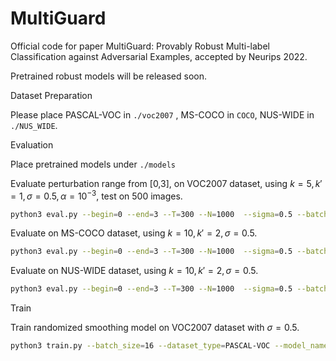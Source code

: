 # MultiGuard

Official code for paper MultiGuard: Provably Robust Multi-label Classification against Adversarial Examples, accepted by Neurips 2022.

Pretrained robust models will be released soon.

Dataset Preparation

Please place PASCAL-VOC in `./voc2007` , MS-COCO in `COCO`, NUS-WIDE in `./NUS_WIDE`.

Evaluation

Place pretrained models under `./models`

Evaluate perturbation range from [0,3], on VOC2007 dataset, using $k=5,k'=1,\sigma=0.5,\alpha=10^{-3}$, test on 500 images. 

```bash
python3 eval.py --begin=0 --end=3 --T=300 --N=1000  --sigma=0.5 --batch_size=32 --k=5 --k_prime=1 --alpha=0.001 --record=test_voc_result.txt --dataset_type=PASCAL-VOC --model_name=tresnet_xl --model_path=./models/voc_asl_0.5.pth --M=500
```

Evaluate on MS-COCO dataset, using $k=10,k'=2,\sigma=0.5$. 

```bash
python3 eval.py --begin=0 --end=3 --T=300 --N=1000  --sigma=0.5 --batch_size=32 --k=10 --k_prime=2 --alpha=0.001 --record=test_coco_result.txt --dataset_type=MS-COCO --model_name=tresnet_l --model_path=./models/coco_asl_0.5.pth --M=500
```

Evaluate on NUS-WIDE dataset, using $k=10,k'=2,\sigma=0.5$. 

```bash
python3 eval.py --begin=0 --end=3 --T=300 --N=1000  --sigma=0.5 --batch_size=32 --k=10 --k_prime=2 --alpha=0.001 --record=test_nus_result.txt --dataset_type=NUS-WIDE --model_name=tresnet_l --model_path=./models/nus_asl_0.5.pth --M=500
```

Train

Train randomized smoothing model on VOC2007 dataset with $\sigma=0.5$.

```bash
python3 train.py --batch_size=16 --dataset_type=PASCAL-VOC --model_name=tresnet_xl --sigma=0.5 --log=train_voc.txt
```
